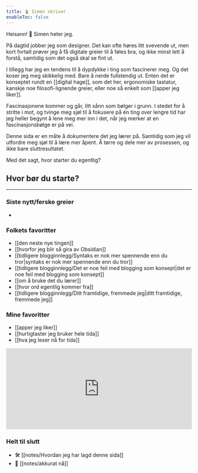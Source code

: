 ```yaml
---
title: 🪴 Simen skriver
enableToc: false
---
```

Heisann! 👋 Simen heter jeg.

På dagtid jobber jeg som designer. Det kan ofte høres litt svevende ut, men kort fortalt prøver jeg å få digitale greier til å føles bra, og ikke minst lett å forstå, samtidig som det også skal se fint ut.

I tillegg har jeg en tendens til å dypdykke i ting som fascinerer meg. Og det koser jeg meg skikkelig med. Bare å nerde fullstendig ut. Enten det er konseptet rundt en [[digital hage]], som det her, ergonomiske tastatur, kanskje noe filosofi-lignende greier, eller noe så enkelt som [[apper jeg liker]].

Fascinasjonene kommer og går, litt sånn som bølger i grunn. I stedet for å stritte i mot, og tvinge meg sjøl til å fokusere på én ting over lengre tid har jeg heller begynt å lene meg mer inn i det, når jeg merker at en fascinasjonsbølge er på vei.

Denne sida er en måte å dokumentere det jeg lærer på. Samtidig som jeg vil utfordre meg sjøl til å lære mer åpent. Å tørre og dele mer av prosessen, og ikke bare sluttresultatet.

Med det sagt, hvor starter du egentlig?

## Hvor bør du starte?
---
### Siste nytt/ferske greier
- 
### Folkets favoritter
- [[den neste nye tingen]]
- [[hvorfor jeg blir så gira av Obsidian]]
- [[tidligere blogginnlegg/Syntaks er nok mer spennende enn du tror|syntaks er nok mer spennende enn du tror]]
- [[tidligere blogginnlegg/Det er noe feil med blogging som konsept|det er noe feil med blogging som konsept]]
- [[om å bruke det du lærer]]
- [[hvor ord egentlig kommer fra]]
- [[tidligere blogginnlegg/Ditt framtidige, fremmede jeg|ditt framtidige, fremmede jeg]]

### Mine favoritter
- [[apper jeg liker]]
- [[hurtigtaster jeg bruker hele tida]]
- [[hva jeg leser nå for tida]]

<iframe
scrolling="no"
style="width:100%!important;height:220px;border:0px #ccc solid !important"
src="https://buttondown.email/simenskriver?as_embed=true"
></iframe>

### Helt til slutt
- 🛠️ [[notes/Hvordan jeg har lagd denne sida]]
- 🤔 [[notes/akkurat nå]]

